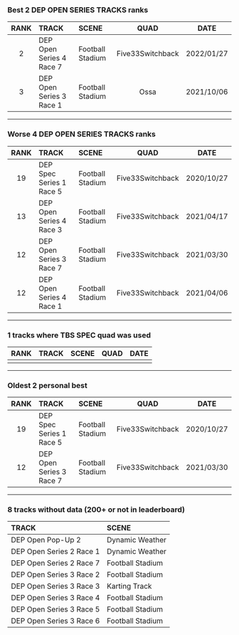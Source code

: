 ### Best 2 DEP OPEN SERIES TRACKS ranks
|RANK|TRACK|SCENE|QUAD|DATE|
|:---:|:---|:---|:---:|:---:|
|2|DEP Open Series 4 Race 7|Football Stadium|Five33Switchback|2022/01/27|
|3|DEP Open Series 3 Race 1|Football Stadium|Ossa|2021/10/06|
---
### Worse 4 DEP OPEN SERIES TRACKS ranks
|RANK|TRACK|SCENE|QUAD|DATE|
|:---:|:---|:---|:---:|:---:|
|19|DEP Spec Series 1 Race 5|Football Stadium|Five33Switchback|2020/10/27|
|13|DEP Open Series 4 Race 3|Football Stadium|Five33Switchback|2021/04/17|
|12|DEP Open Series 3 Race 7|Football Stadium|Five33Switchback|2021/03/30|
|12|DEP Open Series 4 Race 1|Football Stadium|Five33Switchback|2021/04/06|
---
### 1 tracks where TBS SPEC quad was used
|RANK|TRACK|SCENE|QUAD|DATE|
|:---:|:---|:---|:---:|:---:|
||||||
---
### Oldest 2 personal best
|RANK|TRACK|SCENE|QUAD|DATE|
|:---:|:---|:---|:---:|:---:|
|19|DEP Spec Series 1 Race 5|Football Stadium|Five33Switchback|2020/10/27|
|12|DEP Open Series 3 Race 7|Football Stadium|Five33Switchback|2021/03/30|
---
### 8 tracks without data (200+ or not in leaderboard)
|TRACK|SCENE|
|:---|:---|
|DEP Open Pop-Up 2|Dynamic Weather|
|DEP Open Series 2 Race 1|Dynamic Weather|
|DEP Open Series 2 Race 7|Football Stadium|
|DEP Open Series 3 Race 2|Football Stadium|
|DEP Open Series 3 Race 3|Karting Track|
|DEP Open Series 3 Race 4|Football Stadium|
|DEP Open Series 3 Race 5|Football Stadium|
|DEP Open Series 3 Race 6|Football Stadium|
